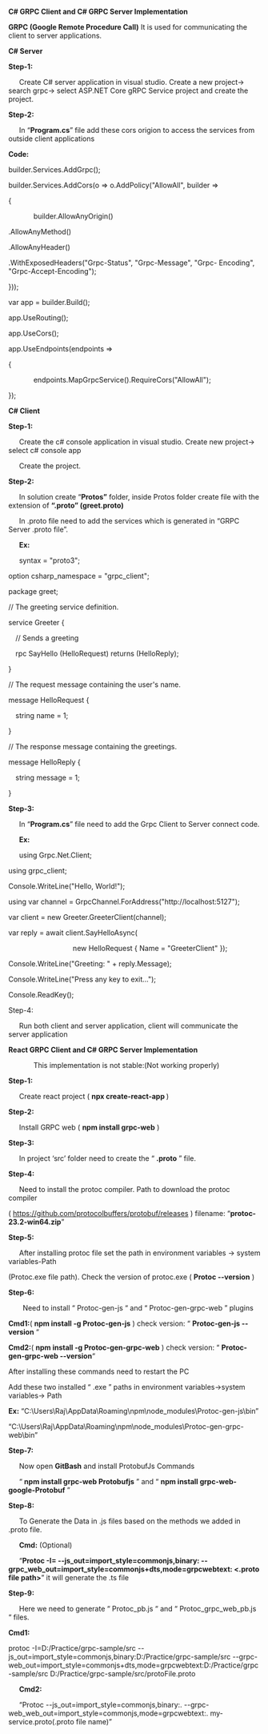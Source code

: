 **C# GRPC Client and C# GRPC Server Implementation**

**GRPC (Google Remote Procedure Call)** It is used for communicating the client to server applications.

**C# Server**

**Step-1:**

`	`Create C# server application in visual studio. Create a new project-> search grpc-> select 	ASP.NET Core gRPC Service project and create the project.

**Step-2:**

`	`In “**Program.cs**” file add these cors origion to access the services from outside client 	applications

**Code:**

builder.Services.AddGrpc();

builder.Services.AddCors(o => o.AddPolicy("AllowAll", builder =>

{

`    	`builder.AllowAnyOrigin()

.AllowAnyMethod()

.AllowAnyHeader()

.WithExposedHeaders("Grpc-Status", "Grpc-Message", "Grpc-	Encoding", "Grpc-Accept-Encoding");

}));

var app = builder.Build();

app.UseRouting();

app.UseCors();

app.UseEndpoints(endpoints =>

{

`    	`endpoints.MapGrpcService<GreeterService>().RequireCors("AllowAll");

});

**C# Client**

**Step-1:**

`	`Create the c# console application in visual studio. Create new project-> select c# console app

`	`Create the project.

**Step-2:**

`	`In solution create “**Protos”** folder, inside Protos folder create file with the extension of 		**“.proto” (greet.proto)**

`	`In .proto file need to add the services which is generated in “GRPC Server .proto file”.

`	`**Ex:**

`	`syntax = "proto3";

option csharp\_namespace = "grpc\_client";

package greet;



// The greeting service definition.

service Greeter {

`  `// Sends a greeting

`  `rpc SayHello (HelloRequest) returns (HelloReply);

}

// The request message containing the user's name.

message HelloRequest {

`  `string name = 1;

}



// The response message containing the greetings.

message HelloReply {

`  `string message = 1;

}

**Step-3:**

`	`In “**Program.cs**” file need to add the Grpc Client to Server connect code.

`	`**Ex:**

`	`using Grpc.Net.Client;

using grpc\_client;





Console.WriteLine("Hello, World!");





using var channel = GrpcChannel.ForAddress("http://localhost:5127");

var client = new Greeter.GreeterClient(channel);

var reply = await client.SayHelloAsync(

`                  `new HelloRequest { Name = "GreeterClient" });

Console.WriteLine("Greeting: " + reply.Message);

Console.WriteLine("Press any key to exit...");

Console.ReadKey();

Step-4:

`	`Run both client and server application, client will communicate the server application



**React GRPC Client and C# GRPC Server Implementation** 

`       `This implementation is not stable:(Not working properly)

**Step-1:**

`	`Create react project  ( **npx create-react-app  <app name>** )

**Step-2:**

`	`Install GRPC web ( **npm install grpc-web** )

**Step-3:**

`	`In project ‘src’ folder need to create the “ **.proto** ” file.

**Step-4:**

`	`Need to install the protoc compiler.  Path to download the protoc compiler    

( <https://github.com/protocolbuffers/protobuf/releases> ) filename: “**protoc-23.2-win64.zip**”

**Step-5:**

`	`After installing protoc file set the path in environment variables -> system variables-Path

(Protoc.exe file path). Check the version of protoc.exe ( **Protoc --version** )

**Step-6:**

`	 `Need to install “ Protoc-gen-js “ and “ Protoc-gen-grpc-web ” plugins

**Cmd1:**( **npm install -g Protoc-gen-js** ) check version: “ **Protoc-gen-js --version** “

**Cmd2:**( **npm install -g Protoc-gen-grpc-web** ) check version: “ **Protoc-gen-grpc-web --version**“

After installing these commands need to restart the PC

Add these two installed “ .exe ” paths in environment variables->system variables-> Path

**Ex:** “C:\Users\Raj\AppData\Roaming\npm\node\_modules\Protoc-gen-js\bin”

“C:\Users\Raj\AppData\Roaming\npm\node\_modules\Protoc-gen-grpc-web\bin”

**Step-7:** 

`	`Now open **GitBash** and install ProtobufJs Commands

`	`“ **npm install grpc-web Protobufjs** ” and “ **npm install grpc-web-google-Protobuf** ”

**Step-8:** 

`	`To Generate the Data in .js files based on the methods we added in .proto file. 

`	`**Cmd:** (Optional)

`	`“**Protoc -I=<your proto file folder path> --js\_out=import\_style=commonjs,binary:<Output Folder path> --grpc\_web\_out=import\_style=commonjs+dts,mode=grpcwebtext:<Output 	Folder path> <.proto file path>**”   it will generate the .ts file 

**Step-9:**

`	`Here we need to generate “ Protoc\_pb.js “ and “ Protoc\_grpc\_web\_pb.js “ files.

**Cmd1:**

protoc -I=D:/Practice/grpc-sample/src --js\_out=import\_style=commonjs,binary:D:/Practice/grpc-sample/src --grpc-web\_out=import\_style=commonjs+dts,mode=grpcwebtext:D:/Practice/grpc-sample/src D:/Practice/grpc-sample/src/protoFile.proto

`	`**Cmd2:**

`	`“Protoc --js\_out=import\_style=commonjs,binary:. --grpc-web\_web\_out=import\_style=commonjs,mode=grpcwebtext:. my-service.proto(.proto file name)”
